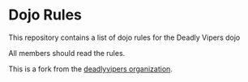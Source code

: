 Dojo Rules
==========

This repository contains a list of dojo rules for the Deadly Vipers dojo

All members should read the rules.

This is a fork from the [deadlyvipers organization](https://github.com/deadlyvipers).
